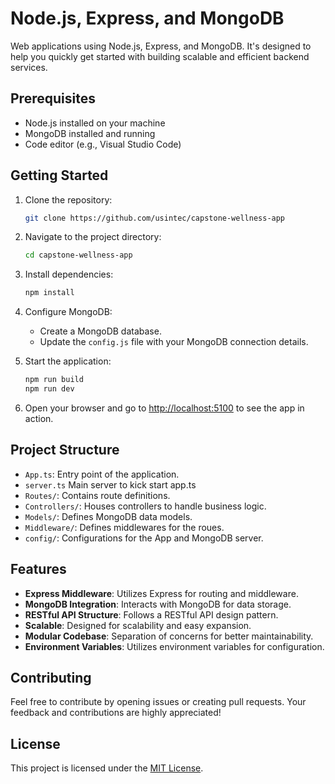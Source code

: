 # Node.js, Express, and MongoDB

Web applications using Node.js, Express, and MongoDB. It's designed to help you quickly get started with building scalable and efficient backend services.

## Prerequisites
- Node.js installed on your machine
- MongoDB installed and running
- Code editor (e.g., Visual Studio Code)

## Getting Started

1. Clone the repository:
   ```bash
   git clone https://github.com/usintec/capstone-wellness-app
   ```

2. Navigate to the project directory:
   ```bash
   cd capstone-wellness-app
   ```

3. Install dependencies:
   ```bash
   npm install
   ```

4. Configure MongoDB:
   - Create a MongoDB database.
   - Update the `config.js` file with your MongoDB connection details.

5. Start the application:
   ```bash
   npm run build
   npm run dev
   ```

6. Open your browser and go to [http://localhost:5100](http://localhost:5100) to see the app in action.

## Project Structure

- `App.ts`: Entry point of the application.
- `server.ts` Main server to kick start app.ts
- `Routes/`: Contains route definitions.
- `Controllers/`: Houses controllers to handle business logic.
- `Models/`: Defines MongoDB data models.
- `Middleware/`: Defines middlewares for the roues.
- `config/`: Configurations for the App and MongoDB server.

## Features

- **Express Middleware**: Utilizes Express for routing and middleware.
- **MongoDB Integration**: Interacts with MongoDB for data storage.
- **RESTful API Structure**: Follows a RESTful API design pattern.
- **Scalable**: Designed for scalability and easy expansion.
- **Modular Codebase**: Separation of concerns for better maintainability.
- **Environment Variables**: Utilizes environment variables for configuration.

## Contributing

Feel free to contribute by opening issues or creating pull requests. Your feedback and contributions are highly appreciated!

## License

This project is licensed under the [MIT License](LICENSE).
